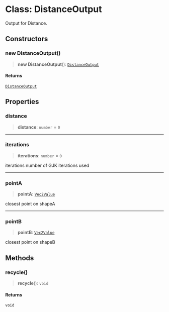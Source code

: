 # Class: DistanceOutput

Output for Distance.

## Constructors

### new DistanceOutput()

> **new DistanceOutput**(): [`DistanceOutput`](DistanceOutput)

#### Returns

[`DistanceOutput`](DistanceOutput)

## Properties

### distance

> **distance**: `number` = `0`

***

### iterations

> **iterations**: `number` = `0`

iterations number of GJK iterations used

***

### pointA

> **pointA**: [`Vec2Value`](../interfaces/Vec2Value)

closest point on shapeA

***

### pointB

> **pointB**: [`Vec2Value`](../interfaces/Vec2Value)

closest point on shapeB

## Methods

### recycle()

> **recycle**(): `void`

#### Returns

`void`
